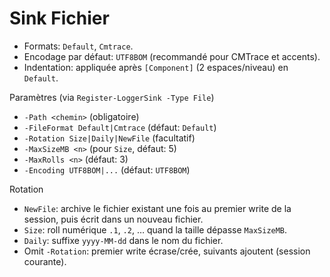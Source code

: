 # Sink Fichier

- Formats: `Default`, `Cmtrace`.
- Encodage par défaut: `UTF8BOM` (recommandé pour CMTrace et accents).
- Indentation: appliquée après `[Component]` (2 espaces/niveau) en `Default`.

Paramètres (via `Register-LoggerSink -Type File`)
- `-Path <chemin>` (obligatoire)
- `-FileFormat Default|Cmtrace` (défaut: `Default`)
- `-Rotation Size|Daily|NewFile` (facultatif)
- `-MaxSizeMB <n>` (pour `Size`, défaut: 5)
- `-MaxRolls <n>` (défaut: 3)
- `-Encoding UTF8BOM|...` (défaut: `UTF8BOM`)

Rotation
- `NewFile`: archive le fichier existant une fois au premier write de la session, puis écrit dans un nouveau fichier.
- `Size`: roll numérique `.1`, `.2`, … quand la taille dépasse `MaxSizeMB`.
- `Daily`: suffixe `yyyy-MM-dd` dans le nom du fichier.
- Omit `-Rotation`: premier write écrase/crée, suivants ajoutent (session courante).

